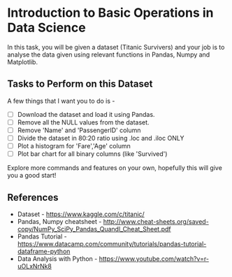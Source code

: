 # Introduction to Basic Operations in Data Science

In this task, you will be given a dataset (Titanic Survivers) and your job is to analyse the data given using relevant functions in Pandas, Numpy and Matplotlib.

## Tasks to Perform on this Dataset
A few things that I want you to do is -

- [ ]  Download the dataset and load it using Pandas.
- [ ]  Remove all the NULL values from the dataset.
- [ ]  Remove 'Name' and 'PassengerID' column
- [ ]  Divide the dataset in 80:20 ratio using .loc and .iloc ONLY
- [ ]  Plot a histogram for 'Fare','Age' column
- [ ]  Plot bar chart for all binary columns (like 'Survived')

Explore more commands and features on your own, hopefully this will give you a good start!

## References
* Dataset - https://www.kaggle.com/c/titanic/
* Pandas, Numpy cheatsheet - http://www.cheat-sheets.org/saved-copy/NumPy_SciPy_Pandas_Quandl_Cheat_Sheet.pdf
* Pandas Tutorial - https://www.datacamp.com/community/tutorials/pandas-tutorial-dataframe-python
* Data Analysis with Python - https://www.youtube.com/watch?v=r-uOLxNrNk8